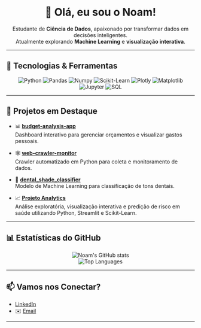 <h1 align="center">👋 Olá, eu sou o Noam!</h1>

<p align="center">
  Estudante de <b>Ciência de Dados</b>, apaixonado por transformar dados em decisões inteligentes.<br>
  Atualmente explorando <b>Machine Learning</b> e <b>visualização interativa</b>.
</p>

---

## 🚀 Tecnologias & Ferramentas

<div align="center">

![Python](https://img.shields.io/badge/Python-3776AB?style=for-the-badge&logo=python&logoColor=white)
![Pandas](https://img.shields.io/badge/Pandas-150458?style=for-the-badge&logo=pandas&logoColor=white)
![Numpy](https://img.shields.io/badge/Numpy-013243?style=for-the-badge&logo=numpy&logoColor=white)
![Scikit-Learn](https://img.shields.io/badge/Scikit--Learn-F7931E?style=for-the-badge&logo=scikit-learn&logoColor=white)
![Plotly](https://img.shields.io/badge/Plotly-3F4F75?style=for-the-badge&logo=plotly&logoColor=white)
![Matplotlib](https://img.shields.io/badge/Matplotlib-11557c?style=for-the-badge&logo=matplotlib&logoColor=white)
![Jupyter](https://img.shields.io/badge/Jupyter-F37626?style=for-the-badge&logo=jupyter&logoColor=white)
![SQL](https://img.shields.io/badge/SQL-336791?style=for-the-badge&logo=postgresql&logoColor=white)

</div>

---

## 📂 Projetos em Destaque

- 📊 **[budget-analysis-app](https://github.com/noamcoelho/budget-analysis-app)**  
  Dashboard interativo para gerenciar orçamentos e visualizar gastos pessoais.

- 🕸️ **[web-crawler-monitor](https://github.com/noamcoelho/web-crawler-monitor)**  
  Crawler automatizado em Python para coleta e monitoramento de dados.

- 🦷 **[dental_shade_classifier](https://github.com/noamcoelho/dental_shade_classifier)**  
  Modelo de Machine Learning para classificação de tons dentais.

- 📈 **[Projeto Analytics](https://github.com/noamcoelho/Projeto-Analytics)**  
  Análise exploratória, visualização interativa e predição de risco em saúde utilizando Python, Streamlit e Scikit-Learn.

---

## 📊 Estatísticas do GitHub

<div align="center">

![Noam's GitHub stats](https://github-readme-stats.vercel.app/api?username=noamcoelho&show_icons=true&theme=radical)  
![Top Languages](https://github-readme-stats.vercel.app/api/top-langs/?username=noamcoelho&layout=compact&theme=radical)

</div>

---

## 📫 Vamos nos Conectar?

- [LinkedIn](https://www.linkedin.com/in/noamcoelho/)  
- ✉️ [Email](mailto:seuemail@dominio.com)  

---
